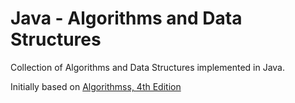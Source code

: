 # Java - Algorithms and Data Structures

Collection of Algorithms and Data Structures implemented in Java.

Initially based on <a href="http://algs4.cs.princeton.edu/home/" target="_blank">Algorithmss, 4th Edition</a>

